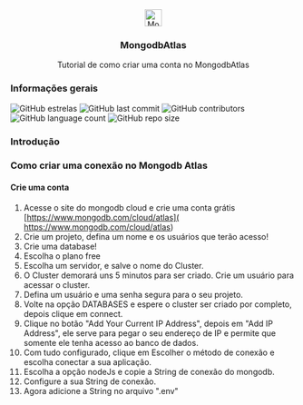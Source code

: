 <div align="center">
  <img height="30" alt="Mongdb" src="https://img.shields.io/badge/MongoDB-4EA94B?style=for-the-badge&logo=mongodb&logoColor=white">
</div>

<h3 align="center">MongodbAtlas</h3>

<p align="center">
Tutorial de como criar uma conta no MongodbAtlas
  <br>
</p>

<h3>Informações gerais</h3>

![GitHub estrelas](https://img.shields.io/github/stars/gabrielogregorio/MongodbAtlas)
![GitHub last commit](https://img.shields.io/github/last-commit/gabrielogregorio/MongodbAtlas?style=flat-square)
![GitHub contributors](https://img.shields.io/github/contributors/gabrielogregorio/MongodbAtlas)
![GitHub language count](https://img.shields.io/github/languages/count/gabrielogregorio/MongodbAtlas)
![GitHub repo size](https://img.shields.io/github/repo-size/gabrielogregorio/MongodbAtlas)

### Introdução

### Como criar uma conexão no Mongodb Atlas
#### Crie uma conta
1. Acesse o site do mongodb cloud e crie uma conta grátis [https://www.mongodb.com/cloud/atlas]( https://www.mongodb.com/cloud/atlas)
2. Crie um projeto, defina um nome e os usuários que terão acesso!
3. Crie uma database!
4. Escolha o plano free
5. Escolha um servidor, e salve o nome do Cluster.
6. O Cluster demorará uns 5 minutos para ser criado. Crie um usuário para acessar o cluster.
7. Defina um usuário e uma senha segura para o seu projeto.
8. Volte na opção DATABASES e espere o cluster ser criado por completo, depois clique em connect.
9. Clique no botão "Add Your Current IP Address", depois em "Add IP Address", ele serve para pegar o seu endereço de IP e permite que somente ele tenha acesso ao banco de dados.
10. Com tudo configurado, clique em Escolher o método de conexão e escolha conectar a sua aplicação.
11. Escolha a opção nodeJs e copie a String de conexão do mongodb.
12. Configure a sua String de conexão.
13. Agora adicione a String no arquivo ".env"
